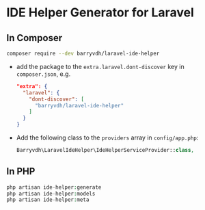 # IDE Helper Generator for Laravel


## In Composer

```bash
composer require --dev barryvdh/laravel-ide-helper
```




- add the package to the `extra.laravel.dont-discover` key in `composer.json`, e.g.
  ```json
  "extra": {
    "laravel": {
      "dont-discover": [
        "barryvdh/laravel-ide-helper"
      ]
    }
  }
  ```
- Add the following class to the `providers` array in `config/app.php`:
  ```php
  Barryvdh\LaravelIdeHelper\IdeHelperServiceProvider::class,
  ```
 
## In PHP

```php
php artisan ide-helper:generate
php artisan ide-helper:models
php artisan ide-helper:meta
```
